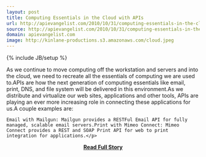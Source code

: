 ```yaml
---
layout: post
title: Computing Essentials in the Cloud with APIs
url: http://apievangelist.com/2010/10/31/computing-essentials-in-the-cloud-with-apis/
source: http://apievangelist.com/2010/10/31/computing-essentials-in-the-cloud-with-apis/
domain: apievangelist.com
image: http://kinlane-productions.s3.amazonaws.com/cloud.jpeg
---
```

{% include JB/setup %}<p>As we continue to move computing off the workstation and servers and into the cloud, we need to recreate all the essentials of computing we are used to.APIs are how the next generation of computing essentials like email, print, DNS, and file system will be delivered in this environment.As we distribute and virtualize our web sites, applications and other tools, APIs are playing an ever more increasing role in connecting these applications for us.A couple examples are:

	Email with Mailgun: Mailgun provides a RESTFul Email API for fully managed, scalable email servers.Print with Mimeo Connect: Mimeo Connect provides a REST and SOAP Print API for web to print integration for applications.</p>
<center><p><a href="http://apievangelist.com/2010/10/31/computing-essentials-in-the-cloud-with-apis/" style='padding:25px; font-sze:18px; font-weight: bold;'>Read Full Story</a></p></center>
